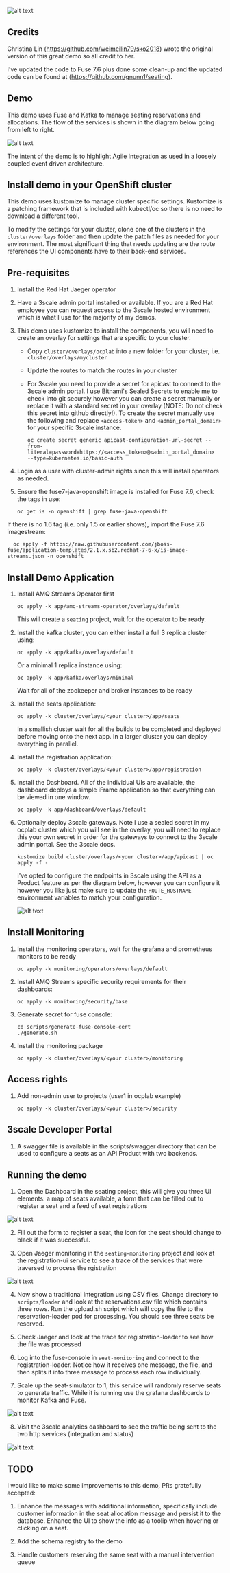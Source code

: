 ![alt text](https://raw.githubusercontent.com/gnunn1/seating-manifests/master/docs/seating.png)

## Credits

Christina Lin (https://github.com/weimeilin79/sko2018) wrote the original version of this great demo so all credit to her.

I've updated the code to Fuse 7.6 plus done some clean-up and the updated code can be found at (https://github.com/gnunn1/seating).

## Demo

This demo uses Fuse and Kafka to manage seating reservations and allocations. The flow of the services is shown in the diagram below going from left to right.

![alt text](https://raw.githubusercontent.com/gnunn1/seating-manifests/master/docs/Fuse-Streams-3Scale-Demo-Small.png)

The intent of the demo is to highlight Agile Integration as used in a loosely coupled event driven architecture.

## Install demo in your OpenShift cluster

This demo uses kustomize to manage cluster specific settings. Kustomize is a patching framework that is included with kubectl/oc so there is no need to download a different tool.

To modify the settings for your cluster, clone one of the clusters in the ```cluster/overlays``` folder and then update the patch files as needed for your environment. The most significant thing that needs updating are the route references the UI components have to their back-end services.

## Pre-requisites

1. Install the Red Hat Jaeger operator

2. Have a 3scale admin portal installed or available. If you are a Red Hat employee you can request access to the 3scale hosted environment which is what I use for the majority of my demos.

3. This demo uses kustomize to install the components, you will need to create an overlay for settings that are specific to your cluster.

    * Copy ```cluster/overlays/ocplab``` into a new folder for your cluster, i.e. ```cluster/overlays/mycluster```

    * Update the routes to match the routes in your cluster

    * For 3scale you need to provide a secret for apicast to connect to the 3scale admin portal. I use Bitnami's Sealed Secrets to enable me to check into git securely however you can create a secret manually or replace it with a standard secret in your overlay (NOTE: Do not check this secret into github directly!). To create the secret manually use the following and replace ```<access-token>``` and ```<admin_portal_domain>``` for your specific 3scale instance.

        ```oc create secret generic apicast-configuration-url-secret --from-literal=password=https://<access_token>@<admin_portal_domain>  --type=kubernetes.io/basic-auth```

4. Login as a user with cluster-admin rights since this will install operators as needed.

5. Ensure the fuse7-java-openshift image is installed for Fuse 7.6, check the tags in use:

    ```oc get is -n openshift | grep fuse-java-openshift```

If there is no 1.6 tag (i.e. only 1.5 or earlier shows), import the Fuse 7.6 imagestream:

      oc apply -f https://raw.githubusercontent.com/jboss-fuse/application-templates/2.1.x.sb2.redhat-7-6-x/is-image-streams.json -n openshift

## Install Demo Application

1. Install AMQ Streams Operator first

    ```oc apply -k app/amq-streams-operator/overlays/default```

   This will create a ```seating``` project, wait for the operator to be ready.

2. Install the kafka cluster, you can either install a full 3 replica cluster using:

    ```oc apply -k app/kafka/overlays/default```

    Or a minimal 1 replica instance using:

    ```oc apply -k app/kafka/overlays/minimal```

    Wait for all of the zookeeper and broker instances to be ready

3. Install the seats application:

    ```oc apply -k cluster/overlays/<your cluster>/app/seats```

    In a smallish cluster wait for all the builds to be completed and deployed before moving onto the next app. In a larger cluster
    you can deploy everything in parallel.

4. Install the registration application:

    ```oc apply -k cluster/overlays/<your cluster>/app/registration```

5. Install the Dashboard. All of the individual UIs are available, the dashboard deploys a simple iFrame application so that everything can be viewed in one window.

    ```oc apply -k app/dashboard/overlays/default```

6. Optionally deploy 3scale gateways. Note I use a sealed secret in my ocplab cluster which you will see in the overlay, you will need to replace this your own secret in order for the gateways to connect to the 3scale admin portal. See the 3scale docs.

    ```kustomize build cluster/overlays/<your cluster>/app/apicast | oc apply -f -```

    I've opted to configure the endpoints in 3scale using the API as a Product feature as per the diagram below, however you can configure it however you like just make sure to update the ```ROUTE_HOSTNAME``` environment variables to match your configuration.

    ![alt text](https://raw.githubusercontent.com/gnunn1/seating-manifests/master/docs/3scale-config.png)

## Install Monitoring

1. Install the monitoring operators, wait for the grafana and prometheus monitors to be ready

    ```oc apply -k monitoring/operators/overlays/default```

2. Install AMQ Streams specific security requirements for their dashboards:

    ```oc apply -k monitoring/security/base```

3. Generate secret for fuse console:

    ```
    cd scripts/generate-fuse-console-cert
    ./generate.sh
    ```

4. Install the monitoring package

    ```oc apply -k cluster/overlays/<your cluster>/monitoring```

## Access rights

1. Add non-admin user to projects (user1 in ocplab example)

    ```oc apply -k cluster/overlays/<your cluster>/security```

## 3scale Developer Portal

1. A swagger file is available in the scripts/swagger directory that can be used to configure a seats as an API Product with two backends.

## Running the demo

1. Open the Dashboard in the seating project, this will give you three UI elements: a map of seats available, a form that can be filled out to register a seat and a feed of seat registrations

![alt text](https://raw.githubusercontent.com/gnunn1/seating-manifests/master/docs/dashboard.png)

2. Fill out the form to register a seat, the icon for the seat should change to black if it was successful.

3. Open Jaeger monitoring in the ```seating-monitoring``` project and look at the registration-ui service to see a trace of the services that were traversed to process the rgistration

![alt text](https://raw.githubusercontent.com/gnunn1/seating-manifests/master/docs/jaeger.png)

4. Now show a traditional integration using CSV files. Change directory to ```scripts/loader``` and look at the reservations.csv file which contains three rows. Run the upload.sh script which will copy the file to the reservation-loader pod for processing. You should see three seats be reserved.

5. Check Jaeger and look at the trace for registration-loader to see how the file was processed

6. Log into the fuse-console in ```seat-monitoring``` and connect to the registration-loader. Notice how it receives one message, the file, and then splits it into three message to process each row individually.

7. Scale up the seat-simulator to 1, this service will randomly reserve seats to generate traffic. While it is running use the grafana dashboards to monitor Kafka and Fuse.

![alt text](https://raw.githubusercontent.com/gnunn1/seating-manifests/master/docs/fuse-dashboard.png)

8. Visit the 3scale analytics dashboard to see the traffic being sent to the two http services (integration and status)

![alt text](https://raw.githubusercontent.com/gnunn1/seating-manifests/master/docs/3scale-traffic.png)

## TODO

I would like to make some improvements to this demo, PRs gratefully accepted:

1. Enhance the messages with additional information, specifically include customer information in the seat allocation message and persist it to the database. Enhance the UI to show the info as a toolip when hovering or clicking on a seat.

2. Add the schema registry to the demo

3. Handle customers reserving the same seat with a manual intervention queue
